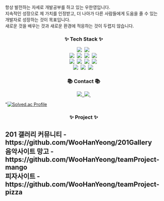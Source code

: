 
항상 발전하는 자세로 개발공부를 하고 있는 우한영입니다.</br>
지속적인 성장으로 제 가치를 인정받고, 더 나아가 다른 사람들에게 도움을 줄 수 있는 개발자로 성장하는 것이 목표입니다.</br>
새로운 것을 배우는 것과 새로운 환경에 적응하는 것이 두렵지 않습니다.


<h3 align="center">✨ Tech Stack ✨</h3>
<div align="center">
  <img src="https://img.shields.io/badge/java-00A2FF?style=for-the-badge&logo=java&logoColor=61DAFB" />&nbsp
  <img src="https://img.shields.io/badge/python-F2CC38?style=for-the-badge&logo=python&logoColor=61DAFB" />&nbsp
</div>
<div align="center">
  <img src="https://img.shields.io/badge/css-1572B6?style=for-the-badge&logo=css&logoColor=20232a" />&nbsp
  <img src="https://img.shields.io/badge/html5-E34F26.svg?style=for-the-badge&logo=html5&logoColor=white" />&nbsp
  <img src="https://img.shields.io/badge/javascript-F7DF1E.svg?style=for-the-badge&logo=javascript&logoColor=20232a" />&nbsp
  <img src="https://img.shields.io/badge/jquery-0769AD?style=for-the-badge&logo=jquery&logoColor=20232a" />&nbsp
</div>
<div align="center">
  <img src="https://img.shields.io/badge/thymeleaf-005F0F?style=for-the-badge&logo=thymeleaf&logoColor=61DAFB" />&nbsp
  <img src="https://img.shields.io/badge/Bootstrap-7952B3?style=for-the-badge&logo=Bootstrap&logoColor=20232a" />&nbsp
  <img src="https://img.shields.io/badge/gradle-02303A?style=for-the-badge&logo=gradle&logoColor=white" />&nbsp
  <img src="https://img.shields.io/badge/ajax-FF3633?style=for-the-badge&logo=ajax&logoColor=white" />&nbsp
</div>
<div align="center">
  <img src="https://img.shields.io/badge/oracle-F80000?style=for-the-badge&logo=oracle&logoColor=61DAFB" />&nbsp
  <img src="https://img.shields.io/badge/springboot-6DB33F?style=for-the-badge&logo=springboot&logoColor=20232a" />&nbsp
  <img src="https://img.shields.io/badge/git-F05032?style=for-the-badge&logo=git&logoColor=white" />&nbsp
</div>


<h3 align="center">📚 Contact 📚</h3>
<div align="center">
  <a href="#">
    <img src="https://img.shields.io/badge/Blog-2D8C3C?style=for-the-badge&logo=blogger&logoColor=white"/>&nbsp
  </a>
  <a href="mailto:dngksdud3130@gmail.com">
    <img
      src="https://img.shields.io/badge/dngksdud3130@gmail.com-D14836?style=for-the-badge&logo=gmail&logoColor=white"/>&nbsp
  </a>
</div>


"[![Solved.ac Profile](http://mazassumnida.wtf/api/v2/generate_badge?boj=96_why)](https://solved.ac/profile/96_why)


<h3 align="center">✨ Project ✨</h3>
<div>
<h2>
201 갤러리 커뮤니티 - https://github.com/WooHanYeong/201Gallery
</br>
음악사이트 망고 - https://github.com/WooHanYeong/teamProject-mango
</br>
피자사이트 - https://github.com/WooHanYeong/teamProject-pizza
</h2>
</div>







